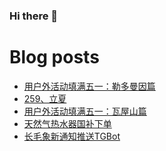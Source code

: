 ### Hi there 👋

<!--
**rebron1900/rebron1900** is a ✨ _special_ ✨ repository because its `README.md` (this file) appears on your GitHub profile.

Here are some ideas to get you started:

- 🔭 I’m currently working on ...
- 🌱 I’m currently learning ...
- 👯 I’m looking to collaborate on ...
- 🤔 I’m looking for help with ...
- 💬 Ask me about ...
- 📫 How to reach me: ...
- 😄 Pronouns: ...
- ⚡ Fun fact: ...
-->



# Blog posts
<!-- BLOG-POST-LIST:START -->
- [用户外活动填满五一：勒多曼因篇](https://1900.live/yong-hu-wai-huo-dong-tian-man-wu-yi-wa-wu-shan-pian-2/)
- [259、立夏](https://1900.live/259zhu-li-xia/)
- [用户外活动填满五一：瓦屋山篇](https://1900.live/yong-hu-wai-huo-dong-tian-man-wu-yi-wa-wu-shan-pian/)
- [天然气热水器国补下单](https://1900.live/tian-ran-qi-re-shui-qi-guo-bu-xia-dan/)
- [长毛象新通知推送TGBot](https://1900.live/chang-mao-xiang-xin-tong-zhi-tui-song-tgbot/)
<!-- BLOG-POST-LIST:END -->
